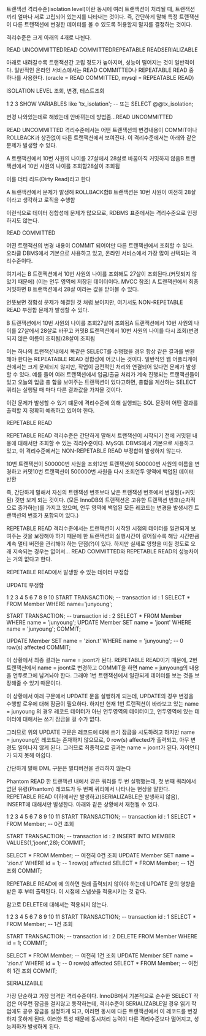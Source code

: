 트랜잭션 격리수준(isolation level)이란 동시에 여러 트랜잭션이 처리될 때, 트랜잭션끼리 얼마나 서로 고립되어 있는지를 나타내는 것이다.
즉, 간단하게 말해 특정 트랜잭션이 다른 트랜잭션에 변경한 데이터를 볼 수 있도록 허용할지 말지를 결정하는 것이다.

격리수준은 크게 아래의 4개로 나뉜다.

READ UNCOMMITTEDREAD COMMITTEDREPEATABLE READSERIALIZABLE

아래로 내려갈수록 트랜잭션간 고립 정도가 높아지며, 성능이 떨어지는 것이 일반적이다.
일반적인 온라인 서비스에서는 READ COMMITTED나 REPEATABLE READ 중 하나를 사용한다.
(oracle = READ COMMITTED, mysql = REPEATABLE READ)

ISOLATION LEVEL 조회, 변경, 테스트조회

1
2
3
SHOW VARIABLES like 'tx_isolation';
-- 또는
SELECT @@tx_isolation;

변경
나와있는데로 해봤는데 안바뀌는데 방법좀…READ UNCOMMITTED

READ UNCOMMITTED 격리수준에서는 어떤 트랜잭션의 변경내용이 COMMIT이나 ROLLBACK과 상관없이 다른 트랜잭션에서 보여진다.
이 격리수준에서는 아래와 같은 문제가 발생할 수 있다.

A 트랜잭션에서 10번 사원의 나이를 27살에서 28살로 바꿈아직 커밋하지 않음B 트랜잭션에서 10번 사원의 나이를 조회함28살이 조회됨

이를 더티 리드(Dirty Read)라고 한다

A 트랜잭션에서 문제가 발생해 ROLLBACK함B 트랜잭션은 10번 사원이 여전히 28살이라고 생각하고 로직을 수행함

이런식으로 데이터 정합성에 문제가 많으므로, RDBMS 표준에서는 격리수준으로 인정하지도 않는다.

READ COMMITTED

어떤 트랜잭션의 변경 내용이 COMMIT 되어야만 다른 트랜잭션에서 조회할 수 있다.
오라클 DBMS에서 기본으로 사용하고 있고, 온라인 서비스에서 가장 많이 선택되는 격리수준이다.

여기서는 B 트랜잭션에서 10번 사원의 나이를 조회해도 27살이 조회된다.(커밋되지 않았기 때문에)
(이는 언두 영역에 저장된 데이터이다. MVCC 참조)
A 트랜잭션에서 최종 커밋하면 B 트랜잭션에서 28살 이라는 값을 받아볼 수 있다.

언뜻보면 정합성 문제가 해결된 것 처럼 보이지만, 여기서도 NON-REPETABLE READ 부정합 문제가 발생할 수 있다.

B 트랜잭션에서 10번 사원의 나이를 조회27살이 조회됨A 트랜잭션에서 10번 사원의 나이를 27살에서 28살로 바꾸고 커밋B 트랜잭션에서 10번 사원의 나이를 다시 조회(변경되지 않은 이름이 조회됨)28살이 조회됨

이는 하나의 트랜잭션내에서 똑같은 SELECT를 수행했을 경우 항상 같은 결과를 반환해야 한다는 REPEATABLE READ 정합성에 어긋나는 것이다.
일반적인 웹 어플리케이션에서는 크게 문제되지 않지만, 작업이 금전적인 처리와 연결되어 있다면 문제가 발생할 수 있다.
예를 들어 여러 트랜잭션에서 입금/출금 처리가 계속 진행되는 트랜잭션들이 있고
오늘의 입금 총 합을 보여주는 트랜잭션이 있다고하면, 총합을 계산하는 SELECT 쿼리는 실행될 때 마다 다른 결과값을 가져올 것이다.

이런 문제가 발생할 수 있기 떄문에 격리수준에 의해 실행되는 SQL 문장이 어떤 결과를 출력할 지 정확히 예측하고 있어야 한다.

REPETABLE READ

REPETABLE READ 격리수준은 간단하게 말해서
트랜잭션이 시작되기 전에 커밋된 내용에 대해서만 조회할 수 있는 격리수준이다.
MySQL DBMS에서 기본으로 사용하고 있고, 이 격리수준에서는 NON-REPETABLE READ 부정합이 발생하지 않는다.

10번 트랜잭션이 500000번 사원을 조회12번 트랜잭션이 500000번 사원의 이름을 변경하고 커밋10번 트랜잭션이 500000번 사원을 다시 조회언두 영역에 백업된 데이터 반환

즉, 간단하게 말해서 자신의 트랜잭션 번호보다 낮은 트랜잭션 번호에서 변경된(+커밋된) 것만 보게 되는 것이다.
(모든 InnoDB의 트랜잭션은 고유한 트랜잭션 번호(순차적으로 증가하는)를 가지고 있으며,
언두 영역에 백업된 모든 레코드는 변경을 발생시킨 트랜잭션의 번호가 포함되어 있다.)

REPETABLE READ 격리수준에서는 트랜잭션이 시작된 시점의 데이터를 일관되게 보여주는 것을 보장해야 하기 때문에
한 트랜잭션의 실행시간이 길어질수록 해당 시간만큼 계속 멀티 버전을 관리해야 하는 단점(?)이 있다.
하지만 실제로 영향을 미칠 정도로 오래 지속되는 경우는 없어서… READ COMMITTED와 REPETABLE READ의 성능차이는 거의 없다고 한다.

REPETABLE READ에서 발생할 수 있는 데이터 부정합

UPDATE 부정합

1
2
3
4
5
6
7
8
9
10
START TRANSACTION; -- transaction id : 1
SELECT * FROM Member WHERE name='junyoung';

START TRANSACTION; -- transaction id : 2
SELECT * FROM Member WHERE name = 'junyoung';
UPDATE Member SET name = 'joont' WHERE name = 'junyoung';
COMMIT;

UPDATE Member SET name = 'zion.t' WHERE name = 'junyoung'; -- 0 row(s) affected
COMMIT;

이 상황에서 최종 결과는 name = joont가 된다.
REPETABLE READ이기 때문에,
2번 트랜잭션에서 name = joont로 변경하고 COMMIT을 하면 name = junyoung의 내용을 언두로그에 남겨놔야 한다.
그래야 1번 트랜잭션에서 일관되게 데이터를 보는 것을 보장해줄 수 있기 때문이다.

이 상황에서 아래 구문에서 UPDATE 문을 실행하게 되는데, UPDATE의 경우 변경을 수행할 로우에 대해 잠금이 필요하다.
하지만 현재 1번 트랜잭션이 바라보고 있는 name = junyoung 의 경우 레코드 데이터가 아닌 언두영역의 데이터이고,
언두영역에 있는 데이터에 대해서는 쓰기 잠금을 걸 수가 없다.

그러므로 위의 UPDATE 구문은 레코드에 대해 쓰기 잠금을 시도하려고 하지만 name = junyoung인 레코드는 존재하지 않으므로,
0 row(s) affected가 출력되고, 아무 변경도 일어나지 않게 된다.
그러므로 최종적으로 결과는 name = joont가 된다. 자이언티가 되지 못해 아쉽다.

간단하게 말해 DML 구문은 멀티버전을 관리하지 않는다

Phantom READ
한 트랜잭션 내에서 같은 쿼리를 두 번 실행했는데, 첫 번째 쿼리에서 없던 유령(Phantom) 레코드가 두 번째 쿼리에서 나타나는 현상을 말한다.
REPETABLE READ 이하에서만 발생하고(SERIALIZABLE은 발생하지 않음), INSERT에 대해서만 발생한다.
아래와 같은 상황에서 재현될 수 있다.

1
2
3
4
5
6
7
8
9
10
11
START TRANSACTION; -- transaction id : 1 
SELECT * FROM Member; -- 0건 조회

START TRANSACTION; -- transaction id : 2
INSERT INTO MEMBER VALUES(1,'joont',28);
COMMIT;

SELECT * FROM Member; -- 여전히 0건 조회 
UPDATE Member SET name = 'zion.t' WHERE id = 1; -- 1 row(s) affected
SELECT * FROM Member; -- 1건 조회 
COMMIT;

REPETABLE READ에 에 의하면 원래 출력되지 않아야 하는데 UPDATE 문의 영향을 받은 후 부터 출력된다.
이 시점에 스냅샷을 적용시키는 것 같다.

참고로 DELETE에 대해서는 적용되지 않는다.

1
2
3
4
5
6
7
8
9
10
11
START TRANSACTION; -- transaction id : 1 
SELECT * FROM Member; -- 1건 조회

START TRANSACTION; -- transaction id : 2
DELETE FROM Member WHERE id = 1;
COMMIT;

SELECT * FROM Member; -- 여전히 1건 조회 
UPDATE Member SET name = 'zion.t' WHERE id = 1; -- 0 row(s) affected
SELECT * FROM Member; -- 여전히 1건 조회 
COMMIT;

SERIALIZABLE

가장 단순하고 가장 엄격한 격리수준이다.
InnoDB에서 기본적으로 순수한 SELECT 작업은 아무런 잠금을 걸지않고 동작하는데,
격리수준이 SERIALIZABLE일 경우 읽기 작업에도 공유 잠금을 설정하게 되고, 이러면 동시에 다른 트랜잭션에서 이 레코드를 변경하지 못하게 된다.
이러한 특성 때문에 동시처리 능력이 다른 격리수준보다 떨어지고, 성능저하가 발생하게 된다.

